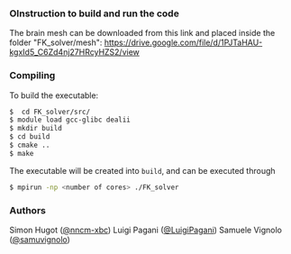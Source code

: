 ### OInstruction to build and run the code


The brain mesh can be downloaded from this link and placed inside the folder "FK_solver/mesh":
https://drive.google.com/file/d/1PJTaHAU-kgxId5_C6Zd4nj27HRcyHZS2/view

### Compiling
To build the executable:
```bash
$  cd FK_solver/src/
$ module load gcc-glibc dealii
$ mkdir build
$ cd build
$ cmake ..
$ make
```
The executable will be created into `build`, and can be executed through
```bash
$ mpirun -np <number of cores> ./FK_solver
```

### Authors
Simon Hugot      ([@nncm-xbc](https://github.com/nncm-xbc))
Luigi Pagani     ([@LuigiPagani](https://github.com/LuigiPagani))
Samuele Vignolo  ([@samuvignolo](https://github.com/samuvignolo))
